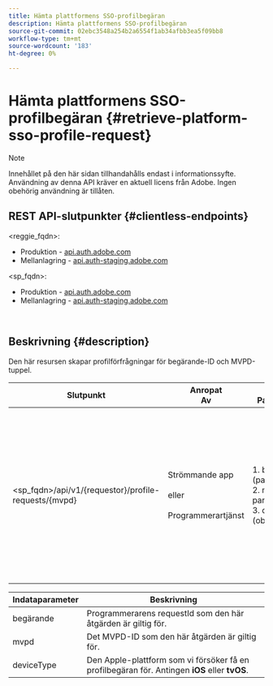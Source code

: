 ```yaml
---
title: Hämta plattformens SSO-profilbegäran
description: Hämta plattformens SSO-profilbegäran
source-git-commit: 02ebc3548a254b2a6554f1ab34afbb3ea5f09bb8
workflow-type: tm+mt
source-wordcount: '183'
ht-degree: 0%

---
```


# Hämta plattformens SSO-profilbegäran {#retrieve-platform-sso-profile-request}

>[!NOTE]
>
>Innehållet på den här sidan tillhandahålls endast i informationssyfte. Användning av denna API kräver en aktuell licens från Adobe. Ingen obehörig användning är tillåten.

## REST API-slutpunkter {#clientless-endpoints}

&lt;reggie_fqdn>:

* Produktion - [api.auth.adobe.com](http://api.auth.adobe.com/)
* Mellanlagring - [api.auth-staging.adobe.com](http://api.auth-staging.adobe.com/)

&lt;sp_fqdn>:

* Produktion - [api.auth.adobe.com](http://api.auth.adobe.com/)
* Mellanlagring - [api.auth-staging.adobe.com](http://api.auth-staging.adobe.com/)

</br>

## Beskrivning {#description}

Den här resursen skapar profilförfrågningar för begärande-ID och MVPD-tuppel.


| Slutpunkt | Anropat  </br>Av | Indata   </br>Parametrar | HTTP  </br>Metod | Svar | HTTP  </br>Svar |
| --- | --- | --- | --- | --- | --- |
| &lt;sp_fqdn>/api/v1/{requestor}/profile-requests/{mvpd} | Strömmande app</br></br>eller</br></br>Programmerartjänst | 1. beställare (path param)</br>2. mvpd (path param)</br>3. deviceType (obligatoriskt) | GET | Svarets Content-Type blir application/octet-stream eftersom den faktiska nyttolasten är ogenomskinlig för klientprogrammet.</br></br>Svaret bör vidarebefordras av programmet till plattformen</br></br>SSO-motor för att erhålla en profil-SSO. | 200 - lyckades   </br>400 - Ogiltig begäran |


| Indataparameter | Beskrivning |
| --------------- | -------------------------------------------------------------------------------------------------------- |
| begärande | Programmerarens requestId som den här åtgärden är giltig för. |
| mvpd | Det MVPD-ID som den här åtgärden är giltig för. |
| deviceType | Den Apple-plattform som vi försöker få en profilbegäran för.  Antingen **iOS** eller **tvOS**. |
